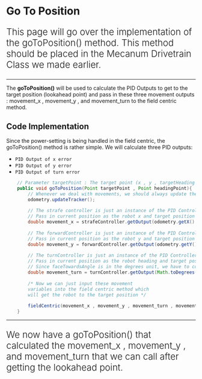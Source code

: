 
# Go To Position

<p style = "font-weight : 300; font-size : 24px;">
This page will go over the implementation of the goToPosition() method. This method should be placed in the Mecanum Drivetrain Class we made earlier.
</p>

---

The <b>goToPosition()</b> will be used to calculate the PID Outputs to get to the target position (lookahead point) and pass in these three movement outputs : movement_x , movement_y , and movement_turn to the field centric method.

## Code Implementation

Since the power-setting is being handled in the field centric, the goToPosition() method is rather simple. We will calculate three PID outputs:
- `PID Output of x error`
- `PID Output of y error`
- `PID Output of turn error`


```java 
    // Parameter targetPoint : The target point (x , y , targetHeading , movementSpeed , lookaheadDistance)
    public void goToPosition(Point targetPoint , Point headingPoint){
        // Whenever we deal with movements, we should always update the position tracker first
        odometry.updateTracker();
        
        // The strafe controller is just an instance of the PID Controller class for strafing
        // Pass in current position as the robot x and target position as the targetPoint.x
        double movement_x = strafeController.getOutput(odometry.getX() , targetPoint.x);
        
        // The forwardController is just an instance of the PID Controller class for moving in the y direction
        // Pass in current position as the robot y and target position as the targetPoint.y
        double movement_y = forwardController.getOutput(odometry.getY() , targetPoint.y);
        
        // The turnController is just an instance of the PID Controller class for moving in the y direction
        // Pass in current position as the robot heading and target position as the headingPoint.faceTowardsAngle
        // Since faceTowardsAngle is in the degrees unit, we have to convert heading to degrees
        double movement_turn = turnController.getOutput(Math.toDegrees(odometry.getHeading()) , headingPoint.faceTowardsAngle);
        
        /* Now we can just input these movement 
        variables into the field centric method which 
        will get the robot to the target position */
        
        fieldCentric(movement_x , movement_y , movement_turn , movementSpeed);
    }
```

---

<p style = "font-weight : 300; font-size : 24px;">
We now have a goToPosition() that calculated the movement_x , movement_y , and movement_turn that we can call after getting the lookahead point.
</p>